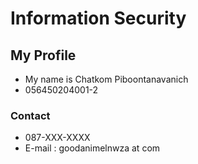 # Information Security
## My Profile
- My name is Chatkom Piboontanavanich
- 056450204001-2
### Contact
- 087-XXX-XXXX
- E-mail : goodanimelnwza at com 